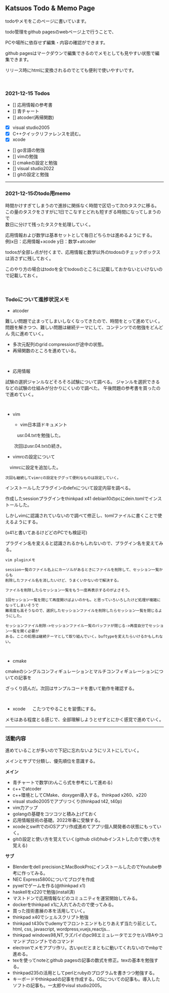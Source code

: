 ## Katsuos Todo & Memo Page

todoやメモをこのページに書いています。

todo管理をgithub pagesのwebページ上で行うことで、

PCや場所に依存せず編集・内容の確認ができます。

github pagesはマークダウンで編集できるのでメモとしても見やすい状態で編集できます。

リリース時にhtmlに変換されるのでとても便利で使いやすいです。

<br />

### 2021-12-15 Todos

- [] 応用情報の参考書
- [] 青チャート
- [] atcoder(再帰関数)
- [x] visual studio2005
- [x] C++クイックリファレンスを読む。
- [x] xcode
- [] go言語の勉強
- [] vimの勉強
- [] cmakeの設定と勉強
- [] visual studio2022
- [] gitの設定と勉強


***

### 2021-12-15のtodo用memo

時間かけすぎてしまうので進捗に関係なく時間で区切って次のタスクに移る。  
この量のタスクをさすがに1日でこなすとどれも短すぎる時間になってしまうので  
数日に分けて残ったタスクを処理していく。

応用情報および数学は基本セットとして毎日どちらかは進めるようにする。  
例)x日：応用情報+xcode y日：数学+atcoder　

todosが全部レ点が付くまで、応用情報と数学以外のtodosのチェックボックスは消さずに残しておく。

このやり方の場合はtodoを全てtodosのところに記載しておかないといけないので記載しておく。

<br />

### Todoについて進捗状況メモ

- atcoder

難しい問題で止まってしまいしなくなってきたので、時間をとって進めていく。
問題を解きつつ、難しい問題は継続テーマにして、コンテンツでの勉強をどんどん
先に進めていく。

- 多次元配列のgrid compressionが途中の状態。
- 再帰関数のところを進めている。

<br />

- 応用情報

試験の選択ジャンルなどそろそろ試験について調べる。
ジャンルを選択できるなどの試験の仕組みが分かりにくいので調べた。
午後問題の参考書を買ったので進めていく。

<br />

- vim

  - vim日本語ドキュメント
  
  　usr.04.txtを勉強した。
   
　　次回はusr.04.txtの続き。

  - vimrcの設定について
  
   　vimrcに設定を追加した。
    
    次回も継続してvimrcの設定をググって便利なものは設定していく。
    

インストールしたプラグインのdefxについて設定内容を調べる。

作成したsessionプラグインをthinkpad x41 debian10のpcにdein.tomlでインストールした。

しかしvimに認識されていないので調べて修正し、tomlファイルに書くことで使えるようにする。

(x41と書いてあるけどどのPCでも検証可)

プラグイン名を変えると認識されるかもしれないので、プラグイン名を変えてみる。


```
vim pluginメモ

session一覧のファイル名上にカーソルがあるときにファイルを削除して、セッション一覧からも
削除したファイル名を消したいけど、うまくいかないので解決する。

ファイルを削除したらセッション一覧をもう一度再表示するのがよさそう。

1回セッション一覧を閉じて再度開けばよいのかも。と思っていろいろしたけど処理が複雑になってしまいそうで
難易度も高そうなので、選択したセッションファイルを削除したらセッション一覧を閉じるようにした。

セッションファイル削除->セッションファイル一覧のバッファが閉じる->再度自分でセッション一覧を開く必要が
ある。ここの処理は継続テーマとして取り組んでいく。buftypeを変えたらいけるかもしれない。
```

<br />

- cmake

cmakeのシングルコンフィギュレーションとマルチコンフィギュレーションについての記事を

ざっくり読んだ。次回はサンプルコードを書いて動作を確認する。

<br />

- xcode
　
こたつでやることを習慣にする。

メモはある程度とる感じで、全部理解しようとせずとにかく感覚で進めていく。

***

### 活動内容

進めていることが多いので下記に忘れないようにリストにしていく。

メインとサブで分類し、優先順位を意識する。

**メイン**

- 青チャートで数学(わんこら式を参考にして進める)
- c++でatcoder
- c++環境としてCMake、doxygen導入する。thinkpad x260、x220
- visual studio2005でアプリつくり(thinkpad t42, t40p)
- vim力アップ
- golangの基礎をコツコツと積み上げておく
- 応用情報技術の基礎。2022年春に受験する。
- xcodeとswiftでのiOSアプリ作成進めてアプリ個人開発者の状態にもっていく。
- gitの設定と使い方を覚えていく(github cliのhubインストしたので使い方を覚える)

**サブ**

- Blenderをdell precisionとMacBookProにインストールしたのでYoutube参考に作ってみる。
- NEC Express5800についてブログを作成
- pyxelでゲームを作る(@thinkpad x1)
- haskellをx220で勉強(install済)
- マストドンで応用情報などのコミュニティを運営開始してみる。
- dockerをthinkpad x1に入れてみたので使ってみる。
- 買った技術書展の本を活用していく。
- thinkpad x40でシェルスクリプト勉強
- thinkpad t430sでudemyでフロントエンドもとりあえず当たり前として。html, css, javascript, wordpress,vuejs,reactjs...
- thinkpad windows98,NT,ラズパイのpc98エミュレータでエクセルVBAやコマンドプロンプトでのコマンド
- electronでメモアプリ作リ。古いpcだとまともに動いてくれないのでmbpで進める。
- texを使ってnoteとgithub pagesの記事の数式を修正。texの基本を勉強する。
- thinkpad235の活用としてperlとrubyのプログラムを書きつつ勉強する。
- キーボードやthinkpadの記事を作成する。OSについての記事も。導入したソフトの記事も。一太郎やvisul studio2005。

